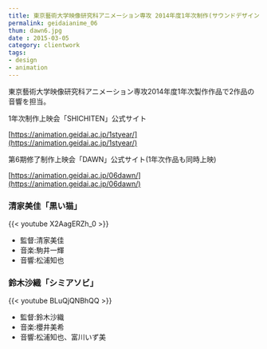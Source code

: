 ```yaml
---
title: 東京藝術大学映像研究科アニメーション専攻 2014年度1年次制作(サウンドデザイン)
permalink: geidaianime_06
thum: dawn6.jpg
date : 2015-03-05
category: clientwork
tags:
- design
- animation
---
```


東京藝術大学映像研究科アニメーション専攻2014年度1年次製作作品で2作品の音響を担当。


1年次制作上映会「SHICHITEN」公式サイト

[https://animation.geidai.ac.jp/1styear/](https://animation.geidai.ac.jp/1styear/)

第6期修了制作上映会「DAWN」公式サイト(1年次作品も同時上映)

[https://animation.geidai.ac.jp/06dawn/](https://animation.geidai.ac.jp/06dawn/)

### 清家美佳「黒い猫」

<!-- <iframe width="560" height="315" src="https://www.youtube.com/embed/X2AagERZh_0" frameborder="0" allow="accelerometer; autoplay; encrypted-media; gyroscope; picture-in-picture" allowfullscreen></iframe> -->

{{< youtube X2AagERZh_0 >}}

- 監督:清家美佳
- 音楽:駒井一輝
- 音響:松浦知也


### 鈴木沙織「シミアソビ」

<!-- <iframe width="560" height="315" src="https://www.youtube.com/embed/BLuQjQNBhQQ" frameborder="0" allow="accelerometer; autoplay; encrypted-media; gyroscope; picture-in-picture" allowfullscreen></iframe> -->

{{< youtube BLuQjQNBhQQ >}}

- 監督:鈴木沙織
- 音楽:櫻井美希
- 音響:松浦知也、富川いず美
